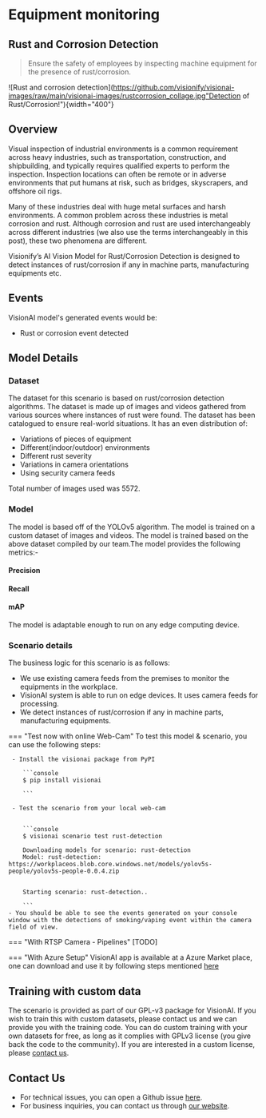 # **Equipment monitoring**

## **Rust and Corrosion Detection** 

> Ensure the safety of employees by inspecting machine equipment for the presence of rust/corrosion. 

![Rust and corrosion detection](https://github.com/visionify/visionai-images/raw/main/visionai-images/rustcorrosion_collage.jpg"Detection of Rust/Corrosion!"){width="400"}

## Overview 

Visual inspection of industrial environments is a common requirement across heavy industries, such as transportation, construction, and shipbuilding, and typically requires qualified experts to perform the inspection. Inspection locations can often be remote or in adverse environments that put humans at risk, such as bridges, skyscrapers, and offshore oil rigs. 

Many of these industries deal with huge metal surfaces and harsh environments. A common problem across these industries is metal corrosion and rust. Although corrosion and rust are used interchangeably across different industries (we also use the terms interchangeably in this post), these two phenomena are different. 

Visionify’s AI Vision Model for Rust/Corrosion Detection is designed to detect instances of rust/corrosion if any in machine parts, manufacturing equipments etc. 

## Events

VisionAI model's generated events would be:

- Rust or corrosion event detected



## Model Details 
### Dataset

The dataset for this scenario is based on rust/corrosion detection algorithms. The dataset is made up of images and videos gathered from various sources where instances of rust were found. The dataset has been catalogued to ensure real-world situations. It has an even distribution of:

- Variations of pieces of equipment
- Different(indoor/outdoor) environments
- Different rust severity
- Variations in camera orientations
- Using security camera feeds

Total number of images used was 5572.

### Model

The model is based off of the YOLOv5 algorithm. The model is trained on a custom dataset of images and videos. The model is trained based on the above dataset compiled by our team.The model provides the following metrics:- 

<div class="main"><div class="bar"><h4>Precision <i class="fa fa-info-circle"></i></h4><div role="progressbar" style="--value:79"></div></div><div class="bar"><h4>Recall <i class="fa fa-info-circle"></i></h4><div role="progressbar1" style="--value:49"></div></div><div class="bar"><h4>mAP <i class="fa fa-info-circle"></i></h4><div role="progressbar2" style="--value:56"></div></div></div>


The model is adaptable enough to run on any edge computing device.

### Scenario details

The business logic for this scenario is as follows: 

- We use existing camera feeds from the premises to monitor the equipments in the workplace. 
- VisionAI system is able to run on edge devices. It uses camera feeds for processing. 
- We detect instances of rust/corrosion if any in machine parts, manufacturing equipments.

=== "Test now with online Web-Cam"
     To test this model & scenario, you can use the following steps:

     - Install the visionai package from PyPI
     
        ```console
        $ pip install visionai
        
        ```
     
     - Test the scenario from your local web-cam
     

        ```console
        $ visionai scenario test rust-detection

        Downloading models for scenario: rust-detection
        Model: rust-detection: https://workplaceos.blob.core.windows.net/models/yolov5s-people/yolov5s-people-0.0.4.zip
        

        Starting scenario: rust-detection..

        ```
    - You should be able to see the events generated on your console window with the detections of smoking/vaping event within the camera field of view.

=== "With RTSP Camera - Pipelines"
     [TODO]
 
=== "With Azure Setup"
     VisionAI app is available at a Azure Market place, one can download and use it by following steps mentioned [here](../overview/azure-managed-app.md)




## Training with custom data

The scenario is provided as part of our GPL-v3 package for VisionAI. If you wish to train this with custom datasets, please contact us and we can provide you with the training code. You can do custom training with your own datasets for free, as long as it complies with GPLv3 license (you give back the code to the community). If you are interested in a custom license, please [contact us](../company/contact.md).


## Contact Us

- For technical issues, you can open a Github issue [here](https://github.com/visionify/visionai).
- For business inquiries, you can contact us through [our website](https://visionify.ai/contact).

